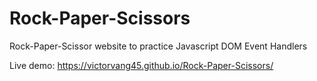 # Rock-Paper-Scissors
Rock-Paper-Scissor website to practice Javascript 
DOM
Event Handlers

Live demo: https://victorvang45.github.io/Rock-Paper-Scissors/
